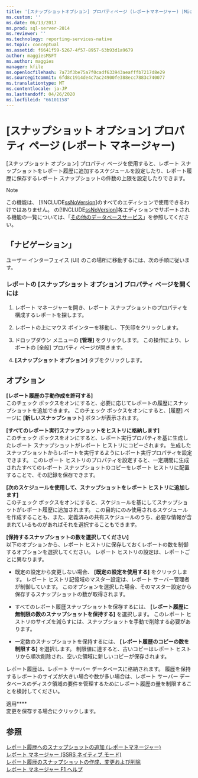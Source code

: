 ```yaml
---
title: '[スナップショットオプション] プロパティページ (レポートマネージャー) |Microsoft Docs'
ms.custom: ''
ms.date: 06/13/2017
ms.prod: sql-server-2014
ms.reviewer: ''
ms.technology: reporting-services-native
ms.topic: conceptual
ms.assetid: f6641f59-5267-4f57-8957-63b93d1a9679
author: maggiesMSFT
ms.author: maggies
manager: kfile
ms.openlocfilehash: 7a73f3be75a7f0cadf633943aeafffb7217d8e29
ms.sourcegitcommit: 6fd8c1914de4c7ac24900fe388ecc7883c740077
ms.translationtype: MT
ms.contentlocale: ja-JP
ms.lasthandoff: 04/26/2020
ms.locfileid: "66101158"
---
```

# <a name="snapshot-options-properties-page-report-manager"></a>[スナップショット オプション] プロパティ ページ (レポート マネージャー)
  [スナップショット オプション] プロパティ ページを使用すると、レポート スナップショットをレポート履歴に追加するスケジュールを設定したり、レポート履歴に保存するレポート スナップショットの件数の上限を設定したりできます。  
  
> [!NOTE]  
>  この機能は、 [!INCLUDE[ssNoVersion](../includes/ssnoversion-md.md)]のすべてのエディションで使用できるわけではありません。 の[!INCLUDE[ssNoVersion](../includes/ssnoversion-md.md)]各エディションでサポートされる機能の一覧については、「[その他のデータベースサービス](../../2014/getting-started/features-supported-by-the-editions-of-sql-server-2014.md#Add_DBServices)」を参照してください。  
  
## <a name="navigation"></a>「ナビゲーション」  
 ユーザー インターフェイス (UI) のこの場所に移動するには、次の手順に従います。  
  
### <a name="to-open-the-snapshot-options-properties-page-for-a-report"></a>レポートの [スナップショット オプション] プロパティ ページを開くには  
  
1.  レポート マネージャーを開き、レポート スナップショットのプロパティを構成するレポートを探します。  
  
2.  レポートの上にマウス ポインターを移動し、下矢印をクリックします。  
  
3.  ドロップダウン メニューの **[管理]** をクリックします。 この操作により、レポートの [全般] プロパティ ページが開きます。  
  
4.  **[スナップショット オプション]** タブをクリックします。  
  
## <a name="options"></a>オプション  
 **[レポート履歴の手動作成を許可する]**  
 このチェック ボックスをオンにすると、必要に応じてレポートの履歴にスナップショットを追加できます。 このチェック ボックスをオンにすると、[履歴] ページに **[新しいスナップショット]** ボタンが表示されます。  
  
 **[すべてのレポート実行スナップショットをヒストリに格納します]**  
 このチェック ボックスをオンにすると、レポート実行プロパティを基に生成したレポート スナップショットがレポート ヒストリにコピーされます。 生成したスナップショットからレポートを実行するようにレポート実行プロパティを設定できます。 このレポート ヒストリのプロパティを設定すると、一定期間に生成されたすべてのレポート スナップショットのコピーをレポート ヒストリに配置することで、その記録を保存できます。  
  
 **[次のスケジュールを使用して、スナップショットをレポート ヒストリに追加します]**  
 このチェック ボックスをオンにすると、スケジュールを基にしてスナップショットがレポート履歴に追加されます。 この目的にのみ使用されるスケジュールを作成することも、また、定義済みの共有スケジュールのうち、必要な情報が含まれているものがあればそれを選択することもできます。  
  
 **[保持するスナップショットの数を選択してください]**  
 以下のオプションから、レポート ヒストリに保存しておくレポートの数を制御するオプションを選択してください。 レポート ヒストリの設定は、レポートごとに異なります。  
  
-   既定の設定から変更しない場合、 **[既定の設定を使用する]** をクリックします。 レポート ヒストリ記憶域のマスター設定は、レポート サーバー管理者が制御しています。 このオプションを選択した場合、そのマスター設定から保存するスナップショットの数が取得されます。  
  
-   すべてのレポート履歴スナップショットを保存するには、 **[レポート履歴に無制限の数のスナップショットを保持する]** を選択します。 このレポート ヒストリのサイズを減らすには、スナップショットを手動で削除する必要があります。  
  
-   一定数のスナップショットを保持するには、 **[レポート履歴のコピーの数を制限する]** を選択します。 制限値に達すると、古いコピーはレポート ヒストリから順次削除され、空いた領域に新しいコピーが保存されます。  
  
 レポート履歴は、レポート サーバー データベースに格納されます。 履歴を保持するレポートのサイズが大きい場合や数が多い場合は、レポート サーバー データベースのディスク領域の要件を管理するためにレポート履歴の量を制限することを検討してください。  
  
 適用****  
 変更を保存する場合にクリックします。  
  
## <a name="see-also"></a>参照  
 [レポート履歴へのスナップショットの追加 &#40;レポートマネージャー&#41;](report-server/add-a-snapshot-to-report-history-report-manager.md)   
 [レポート マネージャー &#40;SSRS ネイティブ モード&#41;](../../2014/reporting-services/report-manager-ssrs-native-mode.md)   
 [レポート履歴のスナップショットの作成、変更および削除](report-server/create-modify-and-delete-snapshots-in-report-history.md)   
 [レポート マネージャー F1 ヘルプ](../../2014/reporting-services/report-manager-f1-help.md)  
  
  

